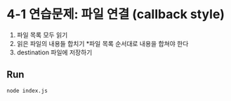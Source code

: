 # 4-1 연습문제: 파일 연결 (callback style)

1. 파일 목록 모두 읽기
2. 읽은 파일의 내용들 합치기
*파일 목록 순서대로 내용을 합쳐야 한다
3. destination 파일에 저장하기

## Run

```zsh
node index.js
```